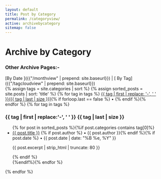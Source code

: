 ```yaml
---
layout: default
title: Post by Category
permalink: /categoryview/
active: archivebycategory
sitemap: false
---
```

<h1>Archive by Category</h1>

<h3>Other Archive Pages:- </h3>[By Date ]({{"/monthview" | prepend: site.baseurl}}) | [ By Tag]({{"/tagcloudview" | prepend: site.baseurl}})

<div id="index"> 
{% assign tags = site.categories | sort %}
{% assign sorted_posts = site.posts | sort: 'title' %}
{% for tag in tags %}
<a href="#{{ tag | first | slugify }}">{{ tag | first | replace: '-', ' ' }}({{ tag | last | size }})</a>{% if forloop.last == false %} • {% endif %}{% endfor %}
{% for tag in tags %}
<p><a name="{{ tag | first | slugify }}"></a></p><h3 class="archivetitle">{{ tag | first | replace:'-', ' ' }} {{ tag | last | size }}</h3>
<ul>{% for post in sorted_posts %}{%if post.categories contains tag[0]%}<li><a href="{{ post.url | prepend: site.baseurl }}">{{ post.title }}</a> {% if post.author %} • {{ post.author }}{% endif %}{% if post.date %} • {{ post.date | date: "%B %e, %Y" }}<p>{{ post.excerpt | strip_html | truncate: 80 }}</p>{% endif %}</li>{%endif%}{% endfor %}</ul>
{% endfor %}
</div>
